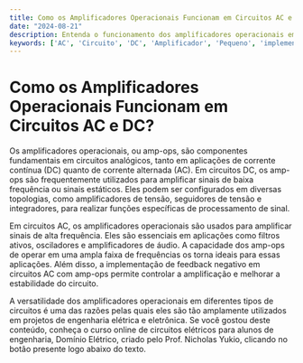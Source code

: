 ```yaml
---
title: Como os Amplificadores Operacionais Funcionam em Circuitos AC e DC?
date: "2024-08-21"
description: Entenda o funcionamento dos amplificadores operacionais em circuitos AC e DC e suas aplicações práticas.
keywords: ['AC', 'Circuito', 'DC', 'Amplificador', 'Pequeno', 'implementação', 'amp-op']
---
```


# Como os Amplificadores Operacionais Funcionam em Circuitos AC e DC?

Os amplificadores operacionais, ou amp-ops, são componentes fundamentais em circuitos analógicos, tanto em aplicações de corrente contínua (DC) quanto de corrente alternada (AC). Em circuitos DC, os amp-ops são frequentemente utilizados para amplificar sinais de baixa frequência ou sinais estáticos. Eles podem ser configurados em diversas topologias, como amplificadores de tensão, seguidores de tensão e integradores, para realizar funções específicas de processamento de sinal.

Em circuitos AC, os amplificadores operacionais são usados para amplificar sinais de alta frequência. Eles são essenciais em aplicações como filtros ativos, osciladores e amplificadores de áudio. A capacidade dos amp-ops de operar em uma ampla faixa de frequências os torna ideais para essas aplicações. Além disso, a implementação de feedback negativo em circuitos AC com amp-ops permite controlar a amplificação e melhorar a estabilidade do circuito.

A versatilidade dos amplificadores operacionais em diferentes tipos de circuitos é uma das razões pelas quais eles são tão amplamente utilizados em projetos de engenharia elétrica e eletrônica. Se você gostou deste conteúdo, conheça o curso online de circuitos elétricos para alunos de engenharia, Domínio Elétrico, criado pelo Prof. Nicholas Yukio, clicando no botão presente logo abaixo do texto.